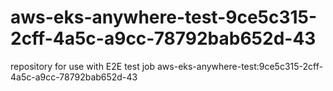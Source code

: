 # aws-eks-anywhere-test-9ce5c315-2cff-4a5c-a9cc-78792bab652d-43
repository for use with E2E test job aws-eks-anywhere-test:9ce5c315-2cff-4a5c-a9cc-78792bab652d-43
